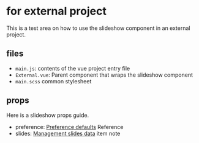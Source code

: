 # for external project

This is a test area on how to use the slideshow component in an external project.

## files

- `main.js`: contents of the vue project entry file
- `External.vue`: Parent component that wraps the slideshow component
- `main.scss` common stylesheet


## props

Here is a slideshow props guide.

- preference: [Preference defaults](https://github.com/warrengalyen/photoslide/blob/master/src/store/defaults.js) Reference
- slides: [Management slides data](https://github.com/warrengalyen/photoslide/tree/master#management-slides-data) item note
